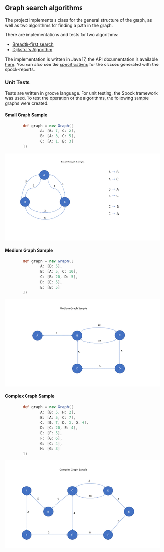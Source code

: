 ## Graph search algorithms

The project implements a class for the general structure of the graph, as well as two algorithms for finding a path in the graph.

There are implementations and tests for two algorithms:

- [Breadth-first search](https://en.wikipedia.org/wiki/Breadth-first_search)
- [Dijkstra's Algorithm](https://en.wikipedia.org/wiki/Dijkstra%27s_algorithm)

The implementation is written in Java 17, the API documentation is available [here](api). 
You can also see the [specifications](spock-reports) for the classes generated with the spock-reports.

### Unit Tests

Tests are written in groove language. For unit testing, the Spock framework was used. To test the operation of the algorithms, the following sample graphs were created.

#### Small Graph Sample

```groovy
        def graph = new Graph([
                A: [B: 7, C: 2],
                B: [A: 3, C: 5],
                C: [A: 1, B: 3]
        ])

```

![Small Graph](assets/small.gif)


#### Medium Graph Sample

```groovy
        def graph = new Graph([
                A: [B: 5],
                B: [A: 5, C: 10],
                C: [B: 20, D: 5],
                D: [E: 5],
                E: [B: 5]
        ])
```

![Medium Graph](assets/medium.gif)


#### Complex Graph Sample

```groovy
        def graph = new Graph([
                A: [B: 5, H: 2],
                B: [A: 5, C: 7],
                C: [B: 7, D: 3, G: 4],
                D: [C: 20, E: 4],
                E: [F: 5],
                F: [G: 6],
                G: [C: 4],
                H: [G: 3]
        ])
```
![Complex Graph](assets/complex.gif)

